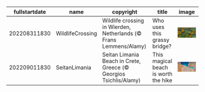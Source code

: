 |fullstartdate|name|copyright|title|image|
|--|--|--|--|--|
202208311830|WildlifeCrossing|Wildlife crossing in Wierden, Netherlands (© Frans Lemmens/Alamy)|Who uses this grassy bridge?|![](/en-IN/2022/09/202208311830WildlifeCrossing.jpg)|
202209011830|SeitanLimania|Seitan Limania Beach in Crete, Greece (© Georgios Tsichlis/Alamy)|This magical beach is worth the hike|![](/en-IN/2022/09/202209011830SeitanLimania.jpg)|
